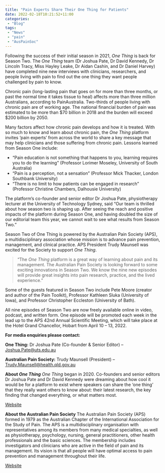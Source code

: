 ```yaml
---
title: "Pain Experts Share Their One Thing for Patients"
date: 2022-02-18T10:21:52+11:00
categories:
 - "Blog"
tags:
 - "News"
 - "pain"
 - "AusPainSoc" 
---
```


<!--more-->

Following the success of their initial season in 2021, *One Thing* is back for Season Two. The *One Thing* team (Dr Joshua Pate, Dr David Kennedy, Dr Lincoln Tracy, Miss Hayley Leake, Dr Aidan Cashin, and Dr Daniel Harvey) have completed nine new interviews with clinicians, researchers, and people living with pain to find out the one thing they want people challenged by pain to know. 

Chronic pain (long-lasting pain that goes on for more than three months, or past the normal time it takes tissue to heal) affects more than three million Australians, according to PainAustralia. Two-thirds of people living with chronic pain are of working age. The national financial burden of pain was estimated to be more than $70 billion in 2018 and the burden will exceed $200 billion by 2050.

Many factors affect how chronic pain develops and how it is treated. With so much to know and learn about chronic pain, the *One Thing* platform invites ‘pain experts’ from across the world to share a key message that may help clinicians and those suffering from chronic pain. Lessons learned from Season One include:

- “Pain education is not something that happens to you, learning requires you to do the learning” (Professor Lorimer Moseley, University of South Australia)
- “Pain is a perception, not a sensation” (Professor Mick Thacker, London Southbank University)
- “There is no limit to how patients can be engaged in research” (Professor Christine Chambers, Dalhousie University)

The platform’s co-founder and senior editor Dr Joshua Pate, physiotherapy lecturer at the University of Technology Sydney, said “Our team is thrilled about how season two is shaping up. After seeing the reach and positive impacts of the platform during Season One, and having doubled the size of our editorial team this year, we cannot wait to see what results from Season Two.”

Season Two of One Thing is powered by the Australian Pain Society (APS), a multidisciplinary association whose mission is to advance pain prevention, management, and clinical practice. APS President Trudy Maunsell was excited for the Society to support *One Thing*.

> “The *One Thing* platform is a great way of learning about pain and its management. The Australian Pain Society is looking forward to some exciting innovations in Season Two. We know the nine new episodes will provide great insights into pain research, practice, and the lived experience.”

Some of the guests featured in Season Two include Pete Moore (creator and author of the Pain Toolkit), Professor Kathleen Sluka (University of Iowa), and Professor Christopher Eccleston (University of Bath). 

All nine episodes of Season Two are now freely available online in video, podcast, and written form. One episode will be promoted each week in the lead up to the APS 42nd Annual Scientific Meeting, which will take place at the Hotel Grand Chancellor, Hobart from April 10 – 13, 2022.

**For media enquiries please contact:**

**One Thing:** Dr Joshua Pate (Co-founder & Senior Editor) – Joshua.Pate@uts.edu.au

**Australian Pain Society:** Trudy Maunsell (President) – Trudy.Maunsell@health.qld.gov.au

**About *One Thing***
*One Thing* began in 2020. Co-founders and senior editors Dr Joshua Pate and Dr David Kennedy were dreaming about how cool it would be for a platform to exist where speakers can share the ‘one thing’ that they really want others to know about: their latest research, the key finding that changed everything, or what matters most.

[Website](https://www.onething.painsci.org)

**About the Australian Pain Society**
The Australian Pain Society (APS) formed in 1979 as the Australian Chapter of the International Association for the Study of Pain. The APS is a multidisciplinary organisation with representatives among its members from many medical specialties, as well as physiotherapy, psychology, nursing, general practitioners, other health professionals and the basic sciences. The membership includes investigators and clinicians who are active in the field of pain and its management. Its vision is that all people will have optimal access to pain prevention and management throughout their life.

[Website](https://www.apsoc.org.au)